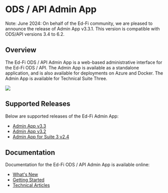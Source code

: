 # ODS / API Admin App

Note: June 2024: On behalf of the Ed-Fi community, we are pleased to announce the release of Admin App v3.3.1. This version is compatible with ODS/API versions 3.4 to 6.2.

## Overview

The Ed-Fi ODS / API Admin App is a web-based administrative interface for the Ed-Fi ODS / API. The Admin App is available as a standalone application, and is also available for deployments on Azure and Docker. The Admin App is available for Technical Suite Three.

![](https://edfidocs.blob.core.windows.net/$web/img/reference/admin-app/AdminApp18-ScreenCap.png)

## Supported Releases

Below are supported releases of the Ed-Fi Admin App:

* [Admin App v3.3](https://edfi.atlassian.net/wiki/spaces/ADMIN/pages/48889918/Admin+App+v3.3)
* [Admin App v3.2](getting-started/installation/older-versions-of-admin-app/admin-app-v32)
* [Admin App for Suite 3 v2.4](getting-started/installation/older-versions-of-admin-app/admin-app-for-suite-3-v24)

## Documentation

Documentation for the Ed-Fi ODS / API Admin App is available online:

* [What's New](whats-new)
* [Getting Started](getting-started)
* [Technical Articles](technical-articles)

